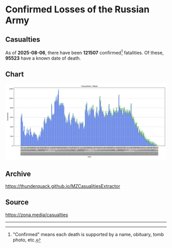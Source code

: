 
# Confirmed Losses of the Russian Army

## Casualties

As of **2025-08-06**, there have been **121507** confirmed[^1] fatalities.
Of these, **95523** have a known date of death.

## Chart

![7-Day Intervals Bar Chart](./docs/7days.svg)

## Archive

https://thunderquack.github.io/MZCasualitiesExtractor

## Source

https://zona.media/casualties

---

[^1]: "Confirmed" means each death is supported by a name, obituary, tomb photo, etc.
